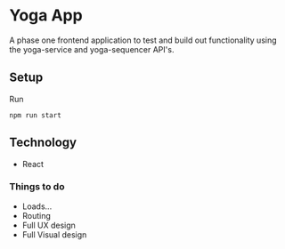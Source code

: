 # Yoga App

A phase one frontend application to test and build out functionality using the yoga-service and yoga-sequencer API's.

## Setup

Run

```
npm run start
```

## Technology

* React

### Things to do

* Loads...
* Routing
* Full UX design
* Full Visual design
